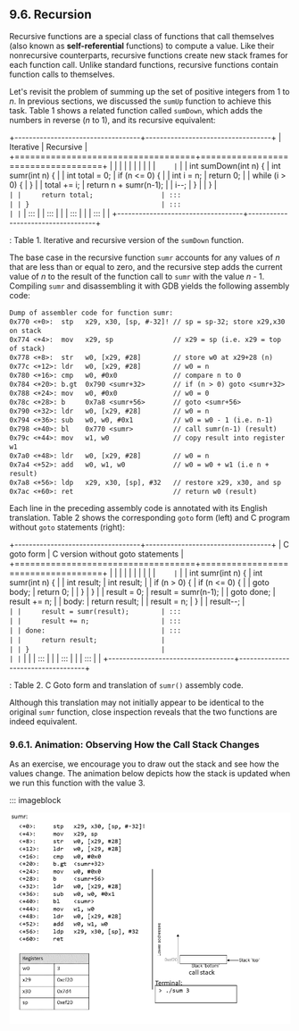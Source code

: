 

 





























## 9.6. Recursion 

Recursive functions are a special class of functions that call
themselves (also known as **self-referential** functions) to compute a
value. Like their nonrecursive counterparts, recursive functions create
new stack frames for each function call. Unlike standard functions,
recursive functions contain function calls to themselves.


Let's revisit the problem of summing up the set of positive integers
from 1 to *n*. In previous sections, we discussed the `sumUp` function
to achieve this task. Table 1 shows a related
function called `sumDown`, which adds the numbers in reverse (*n* to 1),
and its recursive equivalent:


+-----------------------------------+-----------------------------------+
| Iterative                         | Recursive                         |
+===================================+===================================+
|                        |                        |
|                   |                   |
|                        |                        |
| ```     | ```     |
| int sumDown(int n) {              | int sumr(int n) {                 |
|     int total = 0;                |     if (n <= 0) {                 |
|     int i = n;                    |         return 0;                 |
|     while (i > 0) {               |     }                             |
|         total += i;               |     return n + sumr(n-1);         |
|         i--;                      | }                                 |
|     }                             | ```                               |
|     return total;                 | :::                               |
| }                                 | :::                               |
| ```                               | :::                               |
| :::                               |                                   |
| :::                               |                                   |
| :::                               |                                   |
+-----------------------------------+-----------------------------------+

: Table 1. Iterative and recursive version of the `sumDown` function.

The base case in the recursive function `sumr` accounts for any values
of *n* that are less than or equal to zero, and the recursive step adds
the current value of *n* to the result of the function call to `sumr`
with the value *n* - 1. Compiling `sumr` and disassembling it with GDB
yields the following assembly code:




    Dump of assembler code for function sumr:
    0x770 <+0>:  stp   x29, x30, [sp, #-32]! // sp = sp-32; store x29,x30 on stack
    0x774 <+4>:  mov   x29, sp               // x29 = sp (i.e. x29 = top of stack)
    0x778 <+8>:  str   w0, [x29, #28]        // store w0 at x29+28 (n)
    0x77c <+12>: ldr   w0, [x29, #28]        // w0 = n
    0x780 <+16>: cmp   w0, #0x0              // compare n to 0
    0x784 <+20>: b.gt  0x790 <sumr+32>       // if (n > 0) goto <sumr+32>
    0x788 <+24>: mov   w0, #0x0              // w0 = 0
    0x78c <+28>: b     0x7a8 <sumr+56>       // goto <sumr+56>
    0x790 <+32>: ldr   w0, [x29, #28]        // w0 = n
    0x794 <+36>: sub   w0, w0, #0x1          // w0 = w0 - 1 (i.e. n-1)
    0x798 <+40>: bl    0x770 <sumr>          // call sumr(n-1) (result)
    0x79c <+44>: mov   w1, w0                // copy result into register w1
    0x7a0 <+48>: ldr   w0, [x29, #28]        // w0 = n
    0x7a4 <+52>: add   w0, w1, w0            // w0 = w0 + w1 (i.e n + result)
    0x7a8 <+56>: ldp   x29, x30, [sp], #32   // restore x29, x30, and sp
    0x7ac <+60>: ret                         // return w0 (result)


Each line in the preceding assembly code is annotated with its English
translation. Table 2 shows the corresponding
`goto` form (left) and C program without `goto` statements (right):


+-----------------------------------+-----------------------------------+
| C goto form                       | C version without goto statements |
+===================================+===================================+
|                        |                        |
|                   |                   |
|                        |                        |
| ```     | ```     |
| int sumr(int n) {                 | int sumr(int n) {                 |
|     int result;                   |     int result;                   |
|     if (n > 0) {                  |     if (n <= 0) {                 |
|         goto body;                |         return 0;                 |
|     }                             |     }                             |
|     result = 0;                   |     result = sumr(n-1);           |
|     goto done;                    |     result += n;                  |
| body:                             |     return result;                |
|     result = n;                   | }                                 |
|     result--;                     | ```                               |
|     result = sumr(result);        | :::                               |
|     result += n;                  | :::                               |
| done:                             | :::                               |
|     return result;                |                                   |
| }                                 |                                   |
| ```                               |                                   |
| :::                               |                                   |
| :::                               |                                   |
| :::                               |                                   |
+-----------------------------------+-----------------------------------+

: Table 2. C Goto form and translation of `sumr()` assembly code.

Although this translation may not initially appear to be identical to
the original `sumr` function, close inspection reveals that the two
functions are indeed equivalent.



### 9.6.1. Animation: Observing How the Call Stack Changes 

As an exercise, we encourage you to draw out the stack and see how the
values change. The animation below depicts how the stack is updated when
we run this function with the value 3.


::: imageblock

![recursion](_images/recursion.png)






